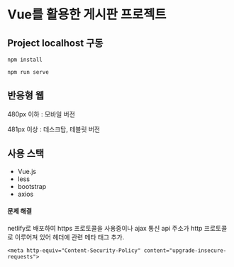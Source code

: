 # Vue를 활용한 게시판 프로젝트

## Project localhost 구동

```
npm install
```

```
npm run serve
```

## 반응형 웹

480px 이하 : 모바일 버전

481px 이상 : 데스크탑, 테블릿 버전

## 사용 스택

- Vue.js
- less
- bootstrap
- axios

#### 문제 해결

netlify로 배포하여 https 프로토콜을 사용중이나 ajax 통신 api 주소가 http 프로토콜로 이루어져 있어 헤더에 관련 메타 태그 추가.

```
<meta http-equiv="Content-Security-Policy" content="upgrade-insecure-requests"> 
```
